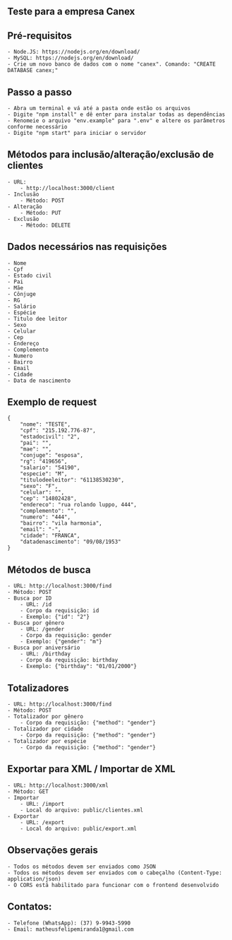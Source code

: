 ## Teste para a empresa Canex

## Pré-requisitos

	- Node.JS: https://nodejs.org/en/download/
	- MySQL: https://nodejs.org/en/download/
	- Crie um novo banco de dados com o nome "canex". Comando: "CREATE DATABASE canex;"

## Passo a passo

	- Abra um terminal e vá até a pasta onde estão os arquivos
	- Digite "npm install" e dê enter para instalar todas as dependências
	- Renomeie o arquivo "env.example" para ".env" e altere os parâmetros conforme necessário
	- Digite "npm start" para iniciar o servidor

## Métodos para inclusão/alteração/exclusão de clientes
	- URL:
		- http://localhost:3000/client
	- Inclusão
		- Método: POST
	- Alteração
		- Método: PUT
	- Exclusão
		- Método: DELETE

## Dados necessários nas requisições
	- Nome
	- Cpf
	- Estado civil
	- Pai
	- Mãe
	- Cônjuge
	- RG
	- Salário
	- Espécie
	- Titulo dee leitor
	- Sexo
	- Celular
	- Cep
	- Endereço
	- Complemento
	- Numero
	- Bairro
	- Email
	- Cidade
	- Data de nascimento

## Exemplo de request
```
{
	"nome": "TESTE",
	"cpf": "215.192.776-87",
	"estadocivil": "2",
	"pai": "",
	"mae": "",
	"conjuge": "esposa",
	"rg": "419656",
	"salario": "54190",
	"especie": "M",
	"titulodeeleitor": "61138530230",
	"sexo": "F",
	"celular": "",
	"cep": "14802428",
	"endereco": "rua rolando luppo, 444",
	"complemento": "",
	"numero": "444",
	"bairro": "vila harmonia",
	"email": "-",
	"cidade": "FRANCA",
	"datadenascimento": "09/08/1953"
}
```

## Métodos de busca
	
	- URL: http://localhost:3000/find
	- Método: POST
	- Busca por ID
		- URL: /id
		- Corpo da requisição: id
		- Exemplo: {"id": "2"}
	- Busca por gênero
		- URL: /gender
		- Corpo da requisição: gender
		- Exemplo: {"gender": "m"}
	- Busca por aniversário
		- URL: /birthday
		- Corpo da requisição: birthday
		- Exemplo: {"birthday": "01/01/2000"}

## Totalizadores
	
	- URL: http://localhost:3000/find
	- Método: POST
	- Totalizador por gênero
		- Corpo da requisição: {"method": "gender"}
	- Totalizador por cidade
		- Corpo da requisição: {"method": "gender"}
	- Totalizador por espécie
		- Corpo da requisição: {"method": "gender"}

## Exportar para XML / Importar de XML

	- URL: http://localhost:3000/xml
	- Método: GET
	- Importar
		- URL: /import
		- Local do arquivo: public/clientes.xml
	- Exportar
		- URL: /export
		- Local do arquivo: public/export.xml

## Observações gerais
	- Todos os métodos devem ser enviados como JSON
	- Todos os métodos devem ser enviados com o cabeçalho (Content-Type: application/json)
	- O CORS está habilitado para funcionar com o frontend desenvolvido
## Contatos:

	- Telefone (WhatsApp): (37) 9-9943-5990
	- Email: matheusfelipemiranda1@gmail.com
